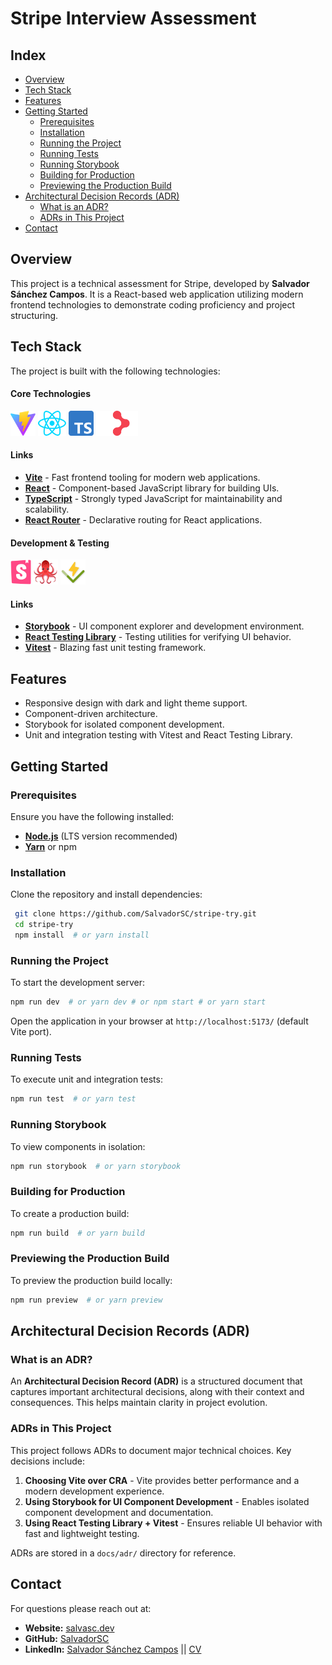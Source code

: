 # Stripe Interview Assessment

## Index

- [Overview](#overview)
- [Tech Stack](#tech-stack)
- [Features](#features)
- [Getting Started](#getting-started)
  - [Prerequisites](#prerequisites)
  - [Installation](#installation)
  - [Running the Project](#running-the-project)
  - [Running Tests](#running-tests)
  - [Running Storybook](#running-storybook)
  - [Building for Production](#building-for-production)
  - [Previewing the Production Build](#previewing-the-production-build)
- [Architectural Decision Records (ADR)](#architectural-decision-records-adr)
  - [What is an ADR?](#what-is-an-adr)
  - [ADRs in This Project](#adrs-in-this-project)
- [Contact](#contact)

## Overview

This project is a technical assessment for Stripe, developed by **Salvador Sánchez Campos**. It is a React-based web application utilizing modern frontend technologies to demonstrate coding proficiency and project structuring.

## Tech Stack

The project is built with the following technologies:

#### Core Technologies

<code><img alt="Vite" height="40" src="./public/vite.svg"></code>
<code><img alt="React" height="40" src="./src/assets/images/react.svg"></code>
<code><img alt="TypeScript" height="40" src="./src/assets/images/Typescript_logo_2020.svg"></code>
<code><img alt="React Router" height="40" src="./src/assets/images/rr_logo_dark.svg"></code>

#### Links

- **[Vite](https://vite.dev/)** - Fast frontend tooling for modern web applications.
- **[React](https://react.dev/)** - Component-based JavaScript library for building UIs.
- **[TypeScript](https://www.typescriptlang.org/)** - Strongly typed JavaScript for maintainability and scalability.
- **[React Router](https://reactrouter.com/home)** - Declarative routing for React applications.

#### Development & Testing

<code><img alt="Storybook" height="40" src="./src/assets/images/icon-storybook-default.svg"></code>
<code><img alt="React Testing Library" height="40" src="./src/assets/images/rtl_logo.png"></code>
<code><img alt="Vitest" height="40" src="./src/assets/images/logo-shadow.svg"></code>

#### Links

- **[Storybook](https://storybook.js.org/)** - UI component explorer and development environment.
- **[React Testing Library](https://testing-library.com/)** - Testing utilities for verifying UI behavior.
- **[Vitest](https://vitest.dev/)** - Blazing fast unit testing framework.

## Features

- Responsive design with dark and light theme support.
- Component-driven architecture.
- Storybook for isolated component development.
- Unit and integration testing with Vitest and React Testing Library.

## Getting Started

### Prerequisites

Ensure you have the following installed:

- **[Node.js](https://nodejs.org/)** (LTS version recommended)
- **[Yarn](https://yarnpkg.com/)** or npm

### Installation

Clone the repository and install dependencies:

```sh
 git clone https://github.com/SalvadorSC/stripe-try.git
 cd stripe-try
 npm install  # or yarn install
```

### Running the Project

To start the development server:

```sh
npm run dev  # or yarn dev # or npm start # or yarn start
```

Open the application in your browser at `http://localhost:5173/` (default Vite port).

### Running Tests

To execute unit and integration tests:

```sh
npm run test  # or yarn test
```

### Running Storybook

To view components in isolation:

```sh
npm run storybook  # or yarn storybook
```

### Building for Production

To create a production build:

```sh
npm run build  # or yarn build
```

### Previewing the Production Build

To preview the production build locally:

```sh
npm run preview  # or yarn preview
```

## Architectural Decision Records (ADR)

### What is an ADR?

An **Architectural Decision Record (ADR)** is a structured document that captures important architectural decisions, along with their context and consequences. This helps maintain clarity in project evolution.

### ADRs in This Project

This project follows ADRs to document major technical choices. Key decisions include:

1. **Choosing Vite over CRA** - Vite provides better performance and a modern development experience.
2. **Using Storybook for UI Component Development** - Enables isolated component development and documentation.
3. **Using React Testing Library + Vitest** - Ensures reliable UI behavior with fast and lightweight testing.

ADRs are stored in a `docs/adr/` directory for reference.

## Contact

For questions please reach out at:

- **Website:** [salvasc.dev](https://salvasc.dev)
- **GitHub:** [SalvadorSC](https://github.com/SalvadorSC)
- **LinkedIn:** [Salvador Sánchez Campos](https://www.linkedin.com/in/salvador-sc/) || [CV](https://www.linkedin.com/in/salvador-sc/overlay/1726479970141/single-media-viewer/?profileId=ACoAAC490U0B4kzM4fRj6AJ9bh_i0-x65Fp--RM)
